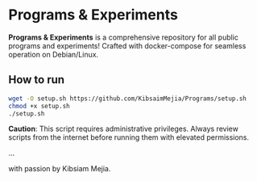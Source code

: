 # Programs & Experiments

**Programs & Experiments** is a comprehensive repository for all public programs and experiments! Crafted with docker-compose for seamless operation on Debian/Linux.

## How to run

``` bash
wget -O setup.sh https://github.com/KibsaimMejia/Programs/setup.sh
chmod +x setup.sh
./setup.sh
```

**Caution**: This script requires administrative privileges. Always review scripts from the internet before running them with elevated permissions.

...

with passion by Kibsiam Mejia.